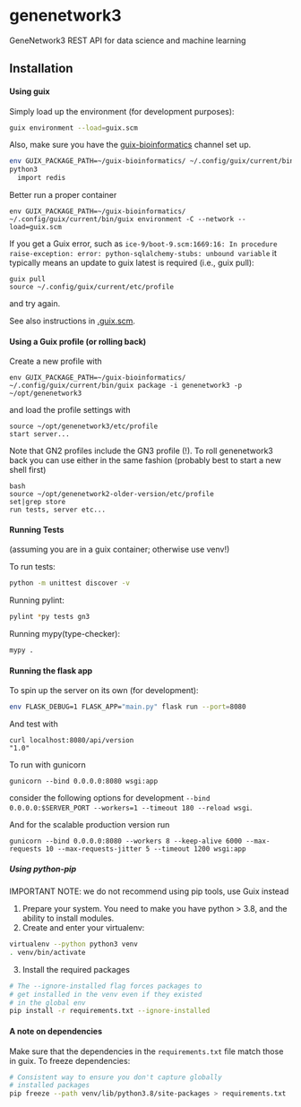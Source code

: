 # genenetwork3
GeneNetwork3 REST API for data science and machine  learning

## Installation

#### Using guix

Simply load up the environment (for development purposes):

```bash
guix environment --load=guix.scm
```

Also, make sure you have the [guix-bioinformatics](https://git.genenetwork.org/guix-bioinformatics/guix-bioinformatics) channel set up.

```bash
env GUIX_PACKAGE_PATH=~/guix-bioinformatics/ ~/.config/guix/current/bin/guix environment --load=guix.scm
python3
  import redis
```

Better run a proper container

```
env GUIX_PACKAGE_PATH=~/guix-bioinformatics/ ~/.config/guix/current/bin/guix environment -C --network --load=guix.scm
```

If you get a Guix error, such as `ice-9/boot-9.scm:1669:16: In procedure raise-exception:
error: python-sqlalchemy-stubs: unbound variable` it typically means an update to guix latest is required (i.e., guix pull):

```
guix pull
source ~/.config/guix/current/etc/profile
```

and try again.

See also instructions in [.guix.scm](.guix.scm).

#### Using a Guix profile (or rolling back)

Create a new profile with

```
env GUIX_PACKAGE_PATH=~/guix-bioinformatics/ ~/.config/guix/current/bin/guix package -i genenetwork3 -p ~/opt/genenetwork3
```

and load the profile settings with

```
source ~/opt/genenetwork3/etc/profile
start server...
```

Note that GN2 profiles include the GN3 profile (!). To roll genenetwork3 back you can use either in the same fashion (probably best to start a new shell first)

```
bash
source ~/opt/genenetwork2-older-version/etc/profile
set|grep store
run tests, server etc...
```

#### Running Tests

(assuming you are in a guix container; otherwise use venv!)

To run tests:

```bash
python -m unittest discover -v
```

Running pylint:

```bash
pylint *py tests gn3
```

Running mypy(type-checker):

```bash
mypy .
```

#### Running the flask app

To spin up the server on its own (for development):

```bash
env FLASK_DEBUG=1 FLASK_APP="main.py" flask run --port=8080
```

And test with

```
curl localhost:8080/api/version
"1.0"
```

To run with gunicorn

```
gunicorn --bind 0.0.0.0:8080 wsgi:app
```

consider the following options for development `--bind 0.0.0.0:$SERVER_PORT --workers=1 --timeout 180 --reload wsgi`.

And for the scalable production version run

```
gunicorn --bind 0.0.0.0:8080 --workers 8 --keep-alive 6000 --max-requests 10 --max-requests-jitter 5 --timeout 1200 wsgi:app
```

##### Using python-pip

IMPORTANT NOTE: we do not recommend using pip tools, use Guix instead

1. Prepare your system. You need to make you have python > 3.8, and
   the ability to install modules.
2. Create and enter your virtualenv:

```bash
virtualenv --python python3 venv
. venv/bin/activate
```
3. Install the required packages

```bash
# The --ignore-installed flag forces packages to
# get installed in the venv even if they existed
# in the global env
pip install -r requirements.txt --ignore-installed
```

#### A note on dependencies

Make sure that the dependencies in the `requirements.txt` file match those in
guix. To freeze dependencies:

```bash
# Consistent way to ensure you don't capture globally
# installed packages
pip freeze --path venv/lib/python3.8/site-packages > requirements.txt

```

